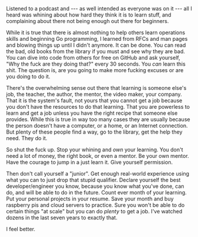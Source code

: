 Listened to a podcast and --- as well intended as everyone was on it ---
all I heard was whining about how hard they think it is to learn stuff,
and complaining about there not being enough out there for beginners.

While it is true that there is almost nothing to help others learn
operations skills and beginning Go programming, I learned from RFCs and
man pages and blowing things up until I didn't anymore. It can be done.
You can read the bad, old books from the library if you must and see why
they are bad. You can dive into code from others for free on GitHub and
ask yourself, "Why the fuck are they doing that?" every 30 seconds. You
*can* learn this shit. The question is, are you going to make more
fucking excuses or are you doing to do it.

There's the overwhelming sense out there that learning is someone else's
job, the teacher, the author, the mentor, the video maker, your company.
That it is the system's fault, not yours that you cannot get a job
because you don't have the resources to do that learning. That you are
powerless to learn and get a job unless you have the right recipe that
someone else provides. While this is true in way too many cases they are
usually because the person doesn't have a computer, or a home, or an
Internet connection. But plenty of these people find a way, go to the
library, get the help they need. They do it.

So shut the fuck up. Stop your whining and *own* your learning. You
don't need a lot of money, the right book, or even a mentor. Be your own
mentor. Have the courage to jump in a just learn it. Give
yourself permission. 

Then don't call yourself a "junior". Get enough real-world experience
using what you can to just drop that stupid qualifier. Declare yourself
the best developer/engineer you know, because you know what you've done,
can do, and will be able to do in the future. Count ever month of your
learning. Put your personal projects in your resume. Save your month and
buy raspberry pis and cloud servers to practice. Sure you won't be able
to do certain things "at scale" but you can do *plenty* to get a job.
I've watched dozens in the last seven years to exactly that.

I feel better.
